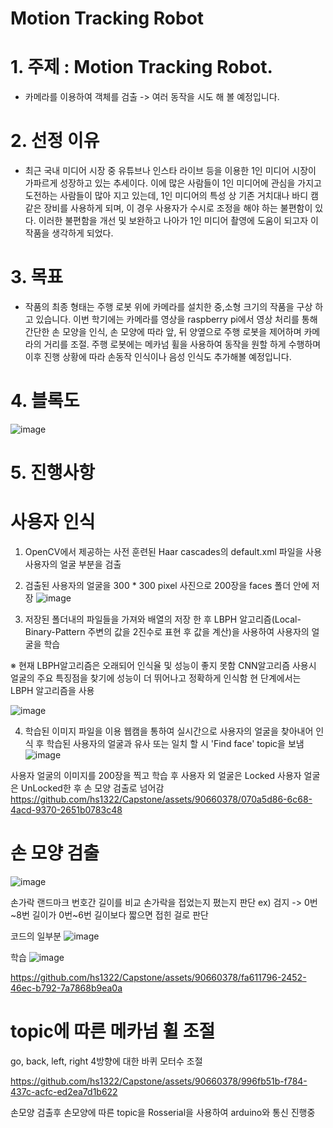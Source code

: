 # Motion Tracking Robot

# 1. 주제 : Motion Tracking Robot.
- 카메라를 이용하여 객체를 검출 -> 여러 동작을 시도 해 볼 예정입니다.

# 2. 선정 이유 
- 최근 국내 미디어 시장 중 유튜브나 인스타 라이브 등을 이용한  1인 미디어 시장이 가파르게 성장하고 있는 추세이다.
  이에 많은 사람들이 1인 미디어에 관심을 가지고 도전하는 사람들이 많아 지고 있는데, 
  1인 미디어의 특성 상 기존 거치대나 바디 캠 같은 장비를 사용하게 되며, 이 경우 사용자가 수시로 조정을 해야 하는 불편함이 있다.
  이러한 불편함을 개선 및 보완하고 나아가 1인 미디어 촬영에 도움이 되고자 이 작품을 생각하게 되었다.


# 3. 목표
- 작품의 최종 형태는 주행 로봇 위에 카메라를 설치한 중,소형 크기의 작품을 구상 하고 있습니다.
  이번 학기에는 카메라를 영상을 raspberry pi에서 영상 처리를 통해 간단한 손 모양을 인식, 
  손 모양에 따라 앞, 뒤 양옆으로 주행 로봇을 제어하며 카메라의 거리를 조절.
  주행 로봇에는 메카넘 휠을 사용하여 동작을 원할 하게 수행하며 이후 진행 상황에 따라 손동작 인식이나 음성 인식도 추가해볼 예정입니다.



# 4. 블록도
![image](https://github.com/hs1322/Capstone/assets/90660378/68f28db6-8f0c-4b60-b62d-b70d43eacd5c)


# 5. 진행사항

# 사용자 인식

1. OpenCV에서 제공하는 사전 훈련된 Haar cascades의 default.xml 파일을 사용 사용자의 얼굴 부분을 검출
2. 검출된 사용자의 얼굴을 300 * 300 pixel 사진으로 200장을 faces 폴더 안에 저장
![image](https://github.com/hs1322/Capstone/assets/90660378/d7f3a851-4eeb-47a8-883c-241b28337679)

3. 저장된 폴더내의 파일들을 가져와 배열의 저장 한 후 LBPH 알고리즘(Local-Binary-Pattern 주변의 값을 2진수로 표현 후 값을 계산)을 사용하여 사용자의 얼굴을 학습

※ 현재 LBPH알고리즘은 오래되어 인식율 및 성능이 좋지 못함 CNN알고리즘 사용시 얼굴의 주요 특징점을 찾기에 성능이 더 뛰어나고 정확하게 인식함 현 단계에서는 LBPH 알고리즘을 사용

![image](https://github.com/hs1322/Capstone/assets/90660378/f17f7833-fe30-41f8-99a9-019b610e3c0b)

4. 학습된 이미지 파일을 이용 웹캠을 통하여 실시간으로 사용자의 얼굴을 찾아내어 인식 후 학습된 사용자의 얼굴과 유사 또는 일치 할 시 'Find face' topic을 보냄
![image](https://github.com/hs1322/Capstone/assets/90660378/516c71e5-3e18-4f69-bde0-4cb3b12fc088)


사용자 얼굴의 이미지를 200장을 찍고 학습 후 사용자 외 얼굴은 Locked 사용자 얼굴은 UnLocked한 후 손 모양 검출로 넘어감
https://github.com/hs1322/Capstone/assets/90660378/070a5d86-6c68-4acd-9370-2651b0783c48



# 손 모양 검출
![image](https://github.com/hs1322/Capstone/assets/90660378/ff2d0525-3d36-456b-91ff-31ae05bf0aa5)

손가락 랜드마크 번호간 길이를 비교 손가락을 접었는지 폈는지 판단
ex) 검지 -> 0번~8번 길이가 0번~6번 길이보다 짧으면 접힌 걸로 판단

코드의 일부분
![image](https://github.com/hs1322/Capstone/assets/90660378/f118d931-c088-4b79-9e34-f74e7cda5a39)

학습
![image](https://github.com/hs1322/Capstone/assets/90660378/a1befcbc-d1e8-4dfc-8a9b-e01adbadcb3e)

https://github.com/hs1322/Capstone/assets/90660378/fa611796-2452-46ec-b792-7a7868b9ea0a



# topic에 따른 메카넘 휠 조절
go, back, left, right 4방향에 대한 바퀴 모터수 조절



https://github.com/hs1322/Capstone/assets/90660378/996fb51b-f784-437c-acfc-ed2ea7d1b622




손모양 검출후 손모양에 따른 topic을 Rosserial을 사용하여 arduino와 통신 진행중
